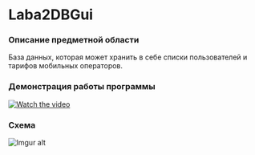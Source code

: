# Laba2DBGui
### Описание предметной области
База данных, которая может хранить в себе списки пользователей и тарифов мобильных операторов.

### Демонстрация работы программы

[![Watch the video](https://i.imgur.com/fovTHLt.png)](https://drive.google.com/file/d/1-VJW-nxjdvlTA8zbgPguj3b_wAKewj6V/view?usp=sharing)

### Схема
![Imgur alt](https://imgur.com/LVQGx76)
